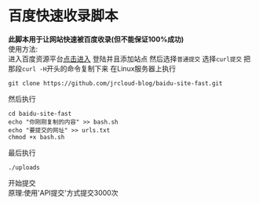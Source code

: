 # 百度快速收录脚本
**此脚本用于让网站快速被百度收录(但不能保证100%成功)**  
使用方法:  
进入百度资源平台[点击进入][1] 登陆并且添加站点 
 然后选择`普通提交` 选择`curl提交`
把那段`curl -H`开头的命令复制下来
在Linux服务器上执行

    git clone https://github.com/jrcloud-blog/baidu-site-fast.git
然后执行

    cd baidu-site-fast
    echo "你刚刚复制的内容" >> bash.sh
    echo "要提交的网址" >> urls.txt
    chmod +x bash.sh
最后执行

    ./uploads
开始提交  
原理:使用'API提交'方式提交3000次

  [1]: https://zn.baidu.com
